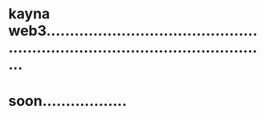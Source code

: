 # kayna web3.....................................................................................................
# soon..................
